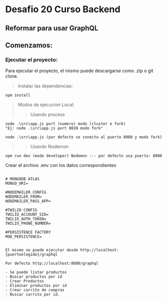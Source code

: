 # Desafio 20 Curso Backend

## Reformar para usar GraphQL

## Comenzamos:

### Ejecutar el proyecto:

Para ejecutar el proyecto, el mismo puede descargarse como .zip o git clone.

> Instalar las dependencias:

```
npm install
```

> Modos de ejecucion Local:
>
> > Usando process

```
node .\src\app.js port (numero) modo (cluster o fork)
"Ej: node .\src\app.js port 8020 modo fork"

node .\src\app.js (por defecto se conecta al puerto 8080 y modo fork)
```

> > Usando Nodemon

```
npm run dev (modo developer) Nodemon --- por defecto usa puerto: 8080
```

Crear el archivo .env con los datos correspondientes

```

# MONGODB ATLAS
MONGO_URI=

#NODEMAILER CONFIG
NODEMAILER_FROM=
NODEMAILER_PASS_APP=

#TWILIO CONFIG
TWILIO_ACCOUNT_SID=
TWILIO_AUTH_TOKEN=
TWILIO_PHONE_NUMBER=

#PERSISTENCE FACTORY
MOD_PERSISTENCE=
```

```

El mismo se puede ejecutar desde http://localhost:{puertoelegido}/graphql

Por defecto http://localhost:8080/graphql

- Se puede listar productos
- Buscar productos por id
- Crear Productos
- Eliminar productos por id
- Crear carrito de compras
- Buscar carrito por id.

```
